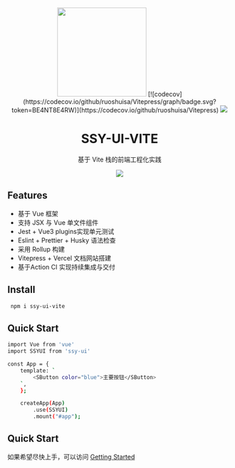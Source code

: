 <br>
<p align="center">
<img src="https://simpleicons.org/icons/github.svg" style="width:200px"/>
[![codecov](https://codecov.io/github/ruoshuisa/Vitepress/graph/badge.svg?token=BE4NT8E4RW)](https://codecov.io/github/ruoshuisa/Vitepress)
<a href="https://codecov.io/github/ruoshuisa/Vitepress" >
 <img src="https://codecov.io/github/ruoshuisa/Vitepress/graph/badge.svg?token=BE4NT8E4RW"/>
 </a>
</p>
<h1 align="center">SSY-UI-VITE</h1>
<p align="center">
  基于 Vite 栈的前端工程化实践
</p>

<p align="center">
<img src="https://img.shields.io/github/license/ruoshuisa/Vitepress">
</p>

## Features

- 基于 Vue 框架
- 支持 JSX 与 Vue 单文件组件
- Jest + Vue3 plugins实现单元测试
- Eslint + Prettier + Husky 语法检查
- 采用 Rollup 构建
- Vitepress + Vercel 文档网站搭建
- 基于Action CI 实现持续集成与交付

## Install
```bash
 npm i ssy-ui-vite
```

## Quick Start
```bash
import Vue from 'vue'
import SSYUI from 'ssy-ui'

const App = {
    template: `
        <SButton color="blue">主要按钮</SButton>
    `,
    };

    createApp(App)
        .use(SSYUI)
        .mount("#app");
```

## Quick Start
如果希望尽快上手，可以访问 [Getting Started](https://vitepress-silk.vercel.app/)
